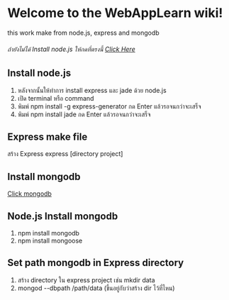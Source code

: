 # Welcome to the WebAppLearn wiki!
this work make from node.js, express and mongodb
###### ถ้ายังไม่ได้ Install node.js ให้กดที่ตรงนี้ [Click Here](https://nodejs.org/en/download/)
## Install node.js
1. หลังจากนั้นให้ทำการ install express และ jade ด้วย node.js
2. เปิด terminal หรือ command
3. พิมพ์ npm install -g express-generator กด Enter แล้วรอจนกว่าจะเสร็จ
4. พิมพ์ npm install jade กด Enter แล้วรอจนกว่าจะเสร็จ

## Express make file
สร้าง Express
    express [directory project]

## Install mongodb
[Click mongodb](https://www.mongodb.com/download-center?jmp=nav#atlas)

## Node.js Install mongodb
1. npm install mongodb
2. npm install mongoose

## Set path mongodb in Express directory
1. สร้าง directory ใน express project เช่น mkdir data
2. mongod --dbpath /path/data (ขึ้นอยู่กับว่าสร้าง dir ไว้ที่ไหน)

